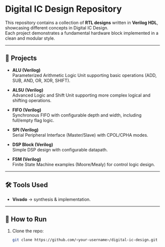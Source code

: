 # Digital IC Design Repository

This repository contains a collection of **RTL designs** written in **Verilog HDL**, showcasing different concepts in Digital IC Design.  
Each project demonstrates a fundamental hardware block implemented in a clean and modular style.

---

## 📂 Projects

- **ALU (Verilog)**  
  Parameterized Arithmetic Logic Unit supporting basic operations (ADD, SUB, AND, OR, XOR, SHIFT).

- **ALSU (Verilog)**  
  Advanced Logic and Shift Unit supporting more complex logical and shifting operations.

- **FIFO (Verilog)**  
  Synchronous FIFO with configurable depth and width, including full/empty flag logic.

- **SPI (Verilog)**  
  Serial Peripheral Interface (Master/Slave) with CPOL/CPHA modes.

- **DSP Block (Verilog)**  
  Simple DSP design with configurable datapath.

- **FSM (Verilog)**  
  Finite State Machine examples (Moore/Mealy) for control logic design.

---

## 🛠️ Tools Used
- **Vivado** → synthesis & implementation.  
 

---

## 🚀 How to Run
1. Clone the repo:
   ```bash
   git clone https://github.com/<your-username>/digital-ic-design.git
